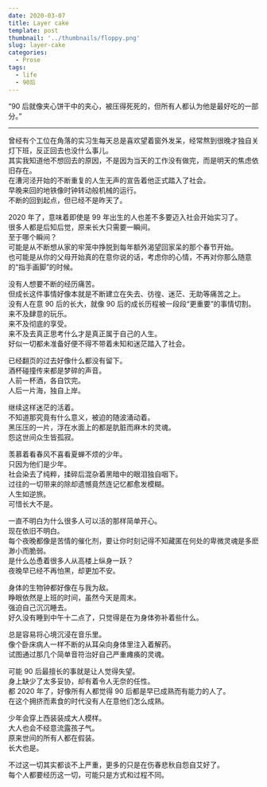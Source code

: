 ```yaml
---
date: 2020-03-07
title: Layer cake
template: post
thumbnail: '../thumbnails/floppy.png'
slug: layer-cake
categories:
  - Prose
tags:
  - life
  - 90后
---
```


“90 后就像夹心饼干中的夹心，被压得死死的，但所有人都认为他是最好吃的一部分。”

---

曾经有个工位在角落的实习生每天总是喜欢望着窗外发呆，经常熬到很晚才独自关灯下班，反正回去也没什么事儿。<br />
其实我知道他不想回去的原因，不是因为当天的工作没有做完，而是明天的焦虑依旧存在。<br />
在漕河泾开始的不断重复的人生无声的宣告着他正式踏入了社会。<br />
早晚来回的地铁像时钟转动般机械的运行。<br />
不断的回到起点，但已经不是昨天了。<br />

2020 年了，意味着即使是 99 年出生的人也差不多要迈入社会开始实习了。<br />
很多人都是后知后觉，原来长大只需要一瞬间。<br />
至于哪个瞬间？<br />
可能是从不断想从家的牢笼中挣脱到每年额外渴望回家呆的那个春节开始。<br />
也可能是从你的父母开始真的在意你说的话，考虑你的心情，不再对你那么随意的“指手画脚”的时候。<br />

没有人想要不断的经历痛苦。<br />
但成长这件事情好像本就是不断建立在失去、彷徨、迷茫、无助等痛苦之上。<br />
没有人在意 90 后的长大，就像 90 后的成长历程被一段段“更重要”的事情切割。<br />
来不及肆意的玩乐。<br />
来不及彻底的享受。<br />
来不及去真正思考什么才是真正属于自己的人生。<br />
好似一切都未准备好便不得不带着未知和迷茫踏入了社会。<br />

已经翻页的过去好像什么都没有留下。<br />
酒杯碰撞传来都是梦碎的声音。<br />
人前一杯酒，各自饮完。<br />
人后一片海，独自上岸。<br />

继续这样迷茫的活着。<br />
不知道那究竟有什么意义，被迫的随波涌动着。<br />
黑压压的一片，浮在水面上的都是肮脏而麻木的灵魂。<br />
怨这世间众生皆孤寂。<br />

羡慕着看春风不喜看夏蝉不烦的少年。<br />
只因为他们是少年。<br />
社会染去了纯粹，揉碎后混杂着黑暗中的眼泪独自咽下。<br />
过往的一切带来的除却遗憾竟然连记忆都愈发模糊。<br />
人生如逆旅。<br />
可惜长大不是。<br />

一直不明白为什么很多人可以活的那样简单开心。<br />
现在依旧不明白。<br />
每个夜晚都像是苦情的催化剂，要让你时刻记得不知藏匿在何处的卑微灵魂是多麽渺小而脆弱。<br />
是什么怂恿着很多人从高楼上纵身一跃？<br />
夜晚早已经不再怕黑，却更加不安。<br />

身体的生物钟都好像在与我为敌。<br />
睁眼依然是上班的时间，虽然今天是周末。<br />
强迫自己沉沉睡去。<br />
好久没有睡到中午十二点了，只觉得是在为身体弥补着些什么。<br />

总是容易将心境沉浸在音乐里。<br />
像个卧床病人一样不断的从耳朵向身体里注入着解药。<br />
试图通过那几个简单音符治好自己严重瘫痪的灵魂。<br />

可能 90 后最擅长的事就是让人觉得失望。<br />
身上缺少了太多妥协，却有着令人无奈的任性。<br />
都 2020 年了，好像所有人都觉得 90 后都是早已成熟而有能力的人了。<br />
在这个拥挤而素食的时代没有人在意他们怎么成熟。<br />

少年会穿上西装装成大人模样。<br />
大人也会不经意流露孩子气。<br />
原来世间的所有人都在假装。<br />
长大也是。<br />

不过这一切其实都谈不上严重，更多的只是在伤春悲秋自怨自艾好了。<br />
每个人都要经历这一切，可能只是方式和过程不同。<br />
